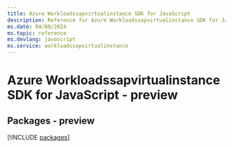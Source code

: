 ```yaml
---
title: Azure Workloadssapvirtualinstance SDK for JavaScript
description: Reference for Azure Workloadssapvirtualinstance SDK for JavaScript
ms.date: 04/08/2024
ms.topic: reference
ms.devlang: javascript
ms.service: workloadssapvirtualinstance
---
```

# Azure Workloadssapvirtualinstance SDK for JavaScript - preview
## Packages - preview
[!INCLUDE [packages](workloadssapvirtualinstance-index.md)]